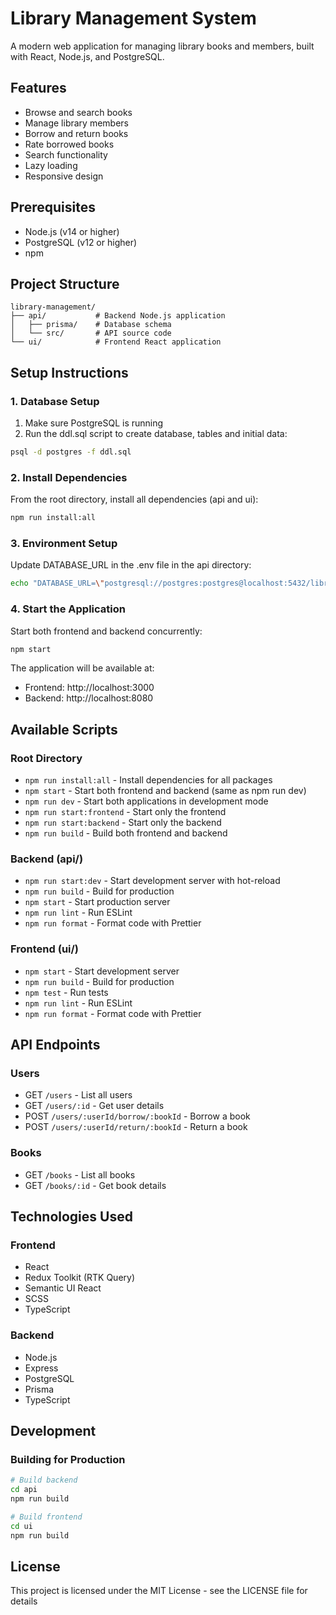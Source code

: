 # Library Management System

A modern web application for managing library books and members, built with React, Node.js, and PostgreSQL.

## Features

- Browse and search books
- Manage library members
- Borrow and return books
- Rate borrowed books
- Search functionality
- Lazy loading
- Responsive design

## Prerequisites

- Node.js (v14 or higher)
- PostgreSQL (v12 or higher)
- npm

## Project Structure

```
library-management/
├── api/           # Backend Node.js application
│   ├── prisma/    # Database schema
│   └── src/       # API source code
└── ui/            # Frontend React application
```

## Setup Instructions

### 1. Database Setup

1. Make sure PostgreSQL is running
2. Run the ddl.sql script to create database, tables and initial data:
```bash
psql -d postgres -f ddl.sql
```

### 2. Install Dependencies

From the root directory, install all dependencies (api and ui):
```bash
npm run install:all
```

### 3. Environment Setup

Update DATABASE_URL in the .env file in the api directory:

```bash
echo "DATABASE_URL=\"postgresql://postgres:postgres@localhost:5432/library_db\"" > api/.env
```

### 4. Start the Application

Start both frontend and backend concurrently:
```bash
npm start
```

The application will be available at:
- Frontend: http://localhost:3000
- Backend: http://localhost:8080

## Available Scripts

### Root Directory
- `npm run install:all` - Install dependencies for all packages
- `npm start` - Start both frontend and backend (same as npm run dev)
- `npm run dev` - Start both applications in development mode
- `npm run start:frontend` - Start only the frontend
- `npm run start:backend` - Start only the backend
- `npm run build` - Build both frontend and backend

### Backend (api/)
- `npm run start:dev` - Start development server with hot-reload
- `npm run build` - Build for production
- `npm start` - Start production server
- `npm run lint` - Run ESLint
- `npm run format` - Format code with Prettier

### Frontend (ui/)
- `npm start` - Start development server
- `npm run build` - Build for production
- `npm test` - Run tests
- `npm run lint` - Run ESLint
- `npm run format` - Format code with Prettier

## API Endpoints

### Users
- GET `/users` - List all users
- GET `/users/:id` - Get user details
- POST `/users/:userId/borrow/:bookId` - Borrow a book
- POST `/users/:userId/return/:bookId` - Return a book

### Books
- GET `/books` - List all books
- GET `/books/:id` - Get book details

## Technologies Used

### Frontend
- React
- Redux Toolkit (RTK Query)
- Semantic UI React
- SCSS
- TypeScript

### Backend
- Node.js
- Express
- PostgreSQL
- Prisma
- TypeScript

## Development

### Building for Production
```bash
# Build backend
cd api
npm run build

# Build frontend
cd ui
npm run build
```

## License

This project is licensed under the MIT License - see the LICENSE file for details